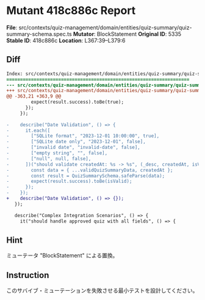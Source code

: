 # Mutant 418c886c Report

**File**: src/contexts/quiz-management/domain/entities/quiz-summary/quiz-summary-schema.spec.ts
**Mutator**: BlockStatement
**Original ID**: 5335
**Stable ID**: 418c886c
**Location**: L367:39–L379:6

## Diff

```diff
Index: src/contexts/quiz-management/domain/entities/quiz-summary/quiz-summary-schema.spec.ts
===================================================================
--- src/contexts/quiz-management/domain/entities/quiz-summary/quiz-summary-schema.spec.ts	original
+++ src/contexts/quiz-management/domain/entities/quiz-summary/quiz-summary-schema.spec.ts	mutated #5335
@@ -363,21 +363,9 @@
         expect(result.success).toBe(true);
       });
     });
 
-    describe("Date Validation", () => {
-      it.each([
-        ["SQLite format", "2023-12-01 10:00:00", true],
-        ["SQLite date only", "2023-12-01", false],
-        ["invalid date", "invalid-date", false],
-        ["empty string", "", false],
-        ["null", null, false],
-      ])("should validate createdAt: %s -> %s", (_desc, createdAt, isValid) => {
-        const data = { ...validQuizSummaryData, createdAt };
-        const result = QuizSummarySchema.safeParse(data);
-        expect(result.success).toBe(isValid);
-      });
-    });
+    describe("Date Validation", () => {});
   });
 
   describe("Complex Integration Scenarios", () => {
     it("should handle approved quiz with all fields", () => {
```

## Hint

ミューテータ "BlockStatement" による置換。

## Instruction

このサバイブ・ミューテーションを失敗させる最小テストを設計してください。
